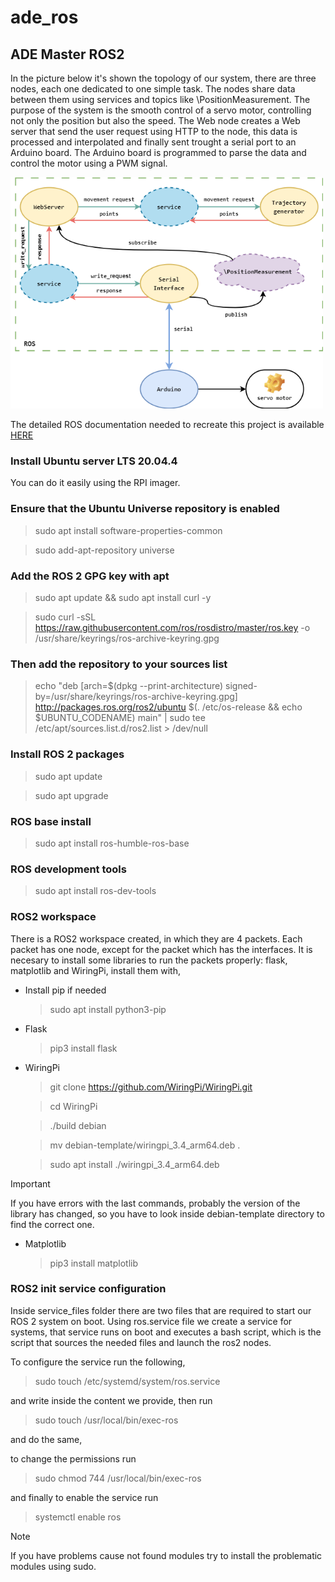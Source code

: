 # ade\_ros
## ADE Master ROS2

In the picture below it's shown the topology of our system, there are three nodes, each one dedicated to one simple task. The nodes share data between them using services and topics like \PositionMeasurement. The purpose of the system is the smooth control of a servo motor, controlling not only the position but also the speed. The Web node creates a Web server that send the user request using HTTP to the node, this data is processed and interpolated and finally sent trought a serial port to an Arduino board. The Arduino board is programmed to parse the data and control the motor using a PWM signal.

<img src="/ros_host/ROS.png" width="500">

The detailed ROS documentation needed to recreate this project is available [HERE](https://docs.ros.org/en/humble/index.html)

### Install Ubuntu server LTS 20.04.4

You can do it easily using the RPI imager.

### Ensure that the Ubuntu Universe repository is enabled

>sudo apt install software-properties-common

>sudo add-apt-repository universe

### Add the ROS 2 GPG key with apt
>sudo apt update && sudo apt install curl -y

>sudo curl -sSL https://raw.githubusercontent.com/ros/rosdistro/master/ros.key -o /usr/share/keyrings/ros-archive-keyring.gpg

### Then add the repository to your sources list

>echo "deb [arch=$(dpkg --print-architecture) signed-by=/usr/share/keyrings/ros-archive-keyring.gpg] http://packages.ros.org/ros2/ubuntu $(. /etc/os-release && echo $UBUNTU_CODENAME) main" | sudo tee /etc/apt/sources.list.d/ros2.list > /dev/null

### Install ROS 2 packages

>sudo apt update

>sudo apt upgrade

### ROS base install
>sudo apt install ros-humble-ros-base

### ROS development tools
>sudo apt install ros-dev-tools

### ROS2 workspace

There is a ROS2 workspace created, in which they are 4 packets. Each packet has one node, except for the packet which has the interfaces. It is necesary to install some libraries to run the packets properly: flask, matplotlib and WiringPi, install them with,

- Install pip if needed
  
  >sudo apt install python3-pip
  
- Flask

  >pip3 install flask

- WiringPi

  >git clone https://github.com/WiringPi/WiringPi.git

  >cd WiringPi

  >./build debian

  >mv debian-template/wiringpi_3.4_arm64.deb .

  >sudo apt install ./wiringpi_3.4_arm64.deb
  
>[!IMPORTANT]
>If you have errors with the last commands, probably the version of the library has changed, so you have to look inside debian-template directory to find the correct one. 

- Matplotlib

  >pip3 install matplotlib

### ROS2 init service configuration

Inside service_files folder there are two files that are required to start our ROS 2 system on boot. Using ros.service file we create a service for systems, that service runs on boot and executes a bash script, which is the script that sources the needed files and launch the ros2 nodes.

To configure the service run the following,

>sudo touch /etc/systemd/system/ros.service 

and write inside the content we provide, then run

>sudo touch /usr/local/bin/exec-ros

and do the same,

to change the permissions run

>sudo chmod 744 /usr/local/bin/exec-ros

and finally to enable the service run

>systemctl enable ros

>[!Note]
> If you have problems cause not found modules try to install the problematic modules using sudo.
